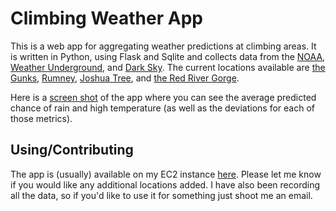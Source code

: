 # Climbing Weather App

This is a web app for aggregating weather predictions at climbing areas. It is written in Python, using Flask and Sqlite and collects data from the [NOAA](http://www.noaa.gov), [Weather Underground](http://www.wunderground.com), and [Dark Sky](www.darksky.net). The current locations available are [the Gunks](https://www.mountainproject.com/v/the-gunks/105798167), [Rumney](https://www.mountainproject.com/v/rumney/105867829), [Joshua Tree](https://www.mountainproject.com/v/joshua-tree-national-park/105720495), and [the Red River Gorge](https://www.mountainproject.com/v/red-river-gorge/105841134).

Here is a [screen shot](app_screenshot.png) of the app where you can see the average predicted chance of rain and high temperature (as well as the deviations for each of those metrics).

## Using/Contributing

The app is (usually) available on my EC2 instance [here](http://ec2-184-72-99-116.compute-1.amazonaws.com). Please let me know if you would like any additional locations added. I have also been recording all the data, so if you'd like to use it for something just shoot me an email.